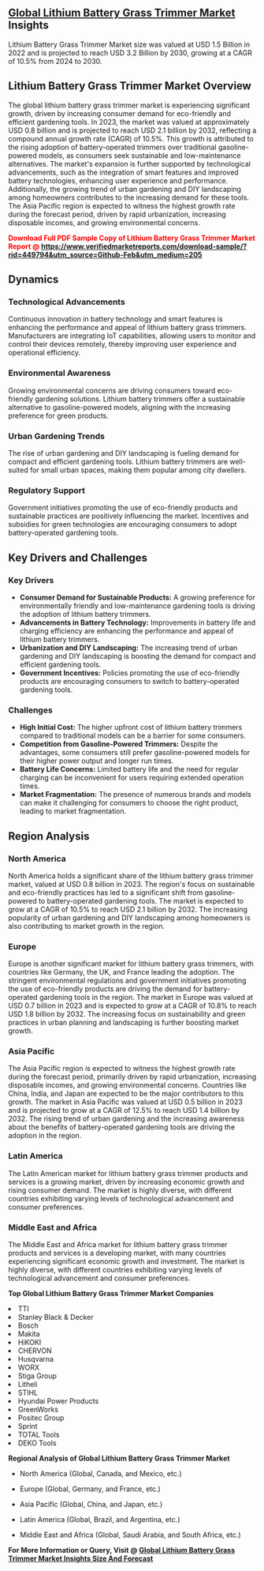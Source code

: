 <h2><a href="https://www.verifiedmarketreports.com/download-sample/?rid=449794&amp;utm_source=Github&amp;utm_medium=205" target="_blank">Global Lithium Battery Grass Trimmer Market</a> Insights</h2><p>Lithium Battery Grass Trimmer Market size was valued at USD 1.5 Billion in 2022 and is projected to reach USD 3.2 Billion by 2030, growing at a CAGR of 10.5% from 2024 to 2030.</p><p> <h2>Lithium Battery Grass Trimmer Market Overview</h2> <p>The global lithium battery grass trimmer market is experiencing significant growth, driven by increasing consumer demand for eco-friendly and efficient gardening tools. In 2023, the market was valued at approximately USD 0.8 billion and is projected to reach USD 2.1 billion by 2032, reflecting a compound annual growth rate (CAGR) of 10.5%. This growth is attributed to the rising adoption of battery-operated trimmers over traditional gasoline-powered models, as consumers seek sustainable and low-maintenance alternatives. The market's expansion is further supported by technological advancements, such as the integration of smart features and improved battery technologies, enhancing user experience and performance. Additionally, the growing trend of urban gardening and DIY landscaping among homeowners contributes to the increasing demand for these tools. The Asia Pacific region is expected to witness the highest growth rate during the forecast period, driven by rapid urbanization, increasing disposable incomes, and growing environmental concerns. </p> <p><strong><p><span class=""><span style="color: #ff0000;"><strong>Download Full PDF Sample Copy of Lithium Battery Grass Trimmer Market Report</strong> @ </span><a href="https://www.verifiedmarketreports.com/download-sample/?rid=449794&amp;utm_source=Github-Feb&amp;utm_medium=205" target="_blank">https://www.verifiedmarketreports.com/download-sample/?rid=449794&amp;utm_source=Github-Feb&amp;utm_medium=205</a></span></p></strong></p> <h2>Dynamics</h2> <h3>Technological Advancements</h3> <p>Continuous innovation in battery technology and smart features is enhancing the performance and appeal of lithium battery grass trimmers. Manufacturers are integrating IoT capabilities, allowing users to monitor and control their devices remotely, thereby improving user experience and operational efficiency. </p> <h3>Environmental Awareness</h3> <p>Growing environmental concerns are driving consumers toward eco-friendly gardening solutions. Lithium battery trimmers offer a sustainable alternative to gasoline-powered models, aligning with the increasing preference for green products. </p> <h3>Urban Gardening Trends</h3> <p>The rise of urban gardening and DIY landscaping is fueling demand for compact and efficient gardening tools. Lithium battery trimmers are well-suited for small urban spaces, making them popular among city dwellers. </p> <h3>Regulatory Support</h3> <p>Government initiatives promoting the use of eco-friendly products and sustainable practices are positively influencing the market. Incentives and subsidies for green technologies are encouraging consumers to adopt battery-operated gardening tools. </p> <h2>Key Drivers and Challenges</h2> <h3>Key Drivers</h3> <ul> <li><strong>Consumer Demand for Sustainable Products:</strong> A growing preference for environmentally friendly and low-maintenance gardening tools is driving the adoption of lithium battery trimmers. </li> <li><strong>Advancements in Battery Technology:</strong> Improvements in battery life and charging efficiency are enhancing the performance and appeal of lithium battery trimmers. </li> <li><strong>Urbanization and DIY Landscaping:</strong> The increasing trend of urban gardening and DIY landscaping is boosting the demand for compact and efficient gardening tools. </li> <li><strong>Government Incentives:</strong> Policies promoting the use of eco-friendly products are encouraging consumers to switch to battery-operated gardening tools. </li> </ul> <h3>Challenges</h3> <ul> <li><strong>High Initial Cost:</strong> The higher upfront cost of lithium battery trimmers compared to traditional models can be a barrier for some consumers. </li> <li><strong>Competition from Gasoline-Powered Trimmers:</strong> Despite the advantages, some consumers still prefer gasoline-powered models for their higher power output and longer run times. </li> <li><strong>Battery Life Concerns:</strong> Limited battery life and the need for regular charging can be inconvenient for users requiring extended operation times. </li> <li><strong>Market Fragmentation:</strong> The presence of numerous brands and models can make it challenging for consumers to choose the right product, leading to market fragmentation. </li> </ul> <h2>Region Analysis</h2> <h3>North America</h3> <p>North America holds a significant share of the lithium battery grass trimmer market, valued at USD 0.8 billion in 2023. The region's focus on sustainable and eco-friendly practices has led to a significant shift from gasoline-powered to battery-operated gardening tools. The market is expected to grow at a CAGR of 10.5% to reach USD 2.1 billion by 2032. The increasing popularity of urban gardening and DIY landscaping among homeowners is also contributing to market growth in the region. </p> <h3>Europe</h3> <p>Europe is another significant market for lithium battery grass trimmers, with countries like Germany, the UK, and France leading the adoption. The stringent environmental regulations and government initiatives promoting the use of eco-friendly products are driving the demand for battery-operated gardening tools in the region. The market in Europe was valued at USD 0.7 billion in 2023 and is expected to grow at a CAGR of 10.8% to reach USD 1.8 billion by 2032. The increasing focus on sustainability and green practices in urban planning and landscaping is further boosting market growth. </p> <h3>Asia Pacific</h3> <p>The Asia Pacific region is expected to witness the highest growth rate during the forecast period, primarily driven by rapid urbanization, increasing disposable incomes, and growing environmental concerns. Countries like China, India, and Japan are expected to be the major contributors to this growth. The market in Asia Pacific was valued at USD 0.5 billion in 2023 and is projected to grow at a CAGR of 12.5% to reach USD 1.4 billion by 2032. The rising trend of urban gardening and the increasing awareness about the benefits of battery-operated gardening tools are driving the adoption in the region. </p> <h3>Latin America</h3> <p>The Latin American market for lithium battery grass trimmer products and services is a growing market, driven by increasing economic growth and rising consumer demand. The market is highly diverse, with different countries exhibiting varying levels of technological advancement and consumer preferences. </p> <h3>Middle East and Africa</h3> <p>The Middle East and Africa market for lithium battery grass trimmer products and services is a developing market, with many countries experiencing significant economic growth and investment. The market is highly diverse, with different countries exhibiting varying levels of technological advancement and consumer preferences.</p><p><strong>Top Global Lithium Battery Grass Trimmer Market Companies</strong></p><div data-test-id=""><p><li>TTI</li><li> Stanley Black & Decker</li><li> Bosch</li><li> Makita</li><li> HiKOKI</li><li> CHERVON</li><li> Husqvarna</li><li> WORX</li><li> Stiga Group</li><li> Litheli</li><li> STIHL</li><li> Hyundai Power Products</li><li> GreenWorks</li><li> Positec Group</li><li> Sprint</li><li> TOTAL Tools</li><li> DEKO Tools</li></p><div><strong>Regional Analysis of&nbsp;Global Lithium Battery Grass Trimmer Market</strong></div><ul><li dir="ltr"><p dir="ltr">North America&nbsp;(Global, Canada, and Mexico, etc.)</p></li><li dir="ltr"><p dir="ltr">Europe (Global, Germany, and France, etc.)</p></li><li dir="ltr"><p dir="ltr">Asia Pacific&nbsp;(Global, China, and Japan, etc.)</p></li><li dir="ltr"><p dir="ltr">Latin America&nbsp;(Global, Brazil, and Argentina, etc.)</p></li><li dir="ltr">Middle East and Africa&nbsp;(Global, Saudi Arabia, and South Africa, etc.)</li></ul><p><strong>For More Information or Query, Visit @&nbsp;</strong><strong><a href="https://www.verifiedmarketreports.com/product/lithium-battery-grass-trimmer-market/?utm_source=Github&amp;utm_medium=205" target="_blank">Global Lithium Battery Grass Trimmer Market Insights Size And Forecast</a></strong></p></div>
